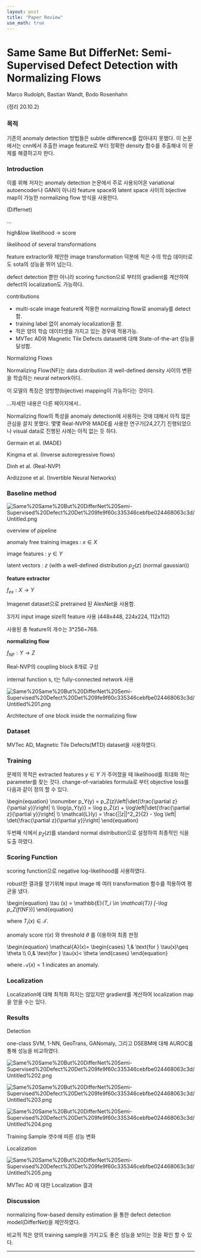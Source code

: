 ```yaml
---
layout: post
title: "Paper Review"
use_math: true
---
```


# Same Same But DifferNet: Semi-Supervised Defect Detection with Normalizing Flows

Marco Rudolph, Bastian Wandt, Bodo Rosenhahn

(정리 20.10.2)

### 목적

기존의 anomaly detection 방법들은 subtle difference를 잡아내지 못했다.  이 논문에서는 cnn에서 추출한 image feature로 부터 정확한 density 함수를 추출해내 이 문제를 해결하고자 한다.

### Introduction

이를 위해 저자는 anomaly detection 논문에서 주로 사용되어온 variational autoencoder나 GAN이 아니라 feature space와 latent space 사이의 bijective map이 가능한 normalizing flow 방식을 사용한다.

(Differnet)

...

high&low likelihood → score

likelihood of several transformations

feature extractor와 제안한 image transformation 덕분에 적은 수의 학습 데이터로도 sota의 성능을 뛰어 넘는다.

defect detection 뿐만 아니라 scoring function으로 부터의 gradient를 계산하여 defect의 localization도 가능하다.

contributions

- multi-scale image feature에 적용한 normalizing flow로 anomaly를 detect 함.
- training label 없이 anomaly localization을 함.
- 적은 양의 학습 데이터셋을 가지고 있는 경우에 적용가능.
- MVTec AD와 Magnetic Tile Defects dataset에 대해 State-of-the-art 성능을 달성함.

Normalizing Flows

Normalizing Flow(NF)는 data distribution 과 well-defined density 사이의 변환을 학습하는 neural network이다.

이 모델의 특징은 양방향(bijective) mapping이 가능하다는 것이다.

...자세한 내용은 다른 페이지에서..

Normalizing flow의 특성을 anomaly detection에 사용하는 것에 대해서 아직 많은 관심을 끌지 못했다. 몇몇 Real-NVP와 MADE를 사용한 연구가[24,27,7] 진행되었으나 visual data로 진행된 사례는 아직 없는 듯 하다.

Germain et al. (MADE)

Kingma et al. (Inverse autoregressive flows)

Dinh et al. (Real-NVP)

Ardizzone et al. (Invertible Neural Networks)

### Baseline method

![Same%20Same%20But%20DifferNet%20Semi-Supervised%20Defect%20Det%209fe9f60c335346cebfbe024468063c3d/Untitled.png](Same%20Same%20But%20DifferNet%20Semi-Supervised%20Defect%20Det%209fe9f60c335346cebfbe024468063c3d/Untitled.png)

overview of pipeline

anomaly free training images : $x \in X$

image features : $y \in Y$

latent vectors : $z$ (with a well-defined distribution $p_Z(z)$ (normal gaussian))

**feature extractor**

$f_{ex} : X → Y$

Imagenet dataset으로 pretrained 된 AlexNet을 사용함.

3가지 input image size의 feature 사용 (448x448, 224x224, 112x112)

사용된 총 feature의 개수는 3*256=768.

**normalizing flow**

$f_{NF} : Y → Z$

Real-NVP의 coupling block 8개로 구성

internal function s, t는 fully-connected network 사용

![Same%20Same%20But%20DifferNet%20Semi-Supervised%20Defect%20Det%209fe9f60c335346cebfbe024468063c3d/Untitled%201.png](Same%20Same%20But%20DifferNet%20Semi-Supervised%20Defect%20Det%209fe9f60c335346cebfbe024468063c3d/Untitled%201.png)

Architecture of one block inside the normalizing flow

### Dataset

MVTec AD, Magnetic Tile Defects(MTD) dataset을 사용하였다.

### Training

문제의 목적은 extracted features $y\in Y$ 가 주어졌을 때 likelihood를 최대화 하는 parameter를 찾는 것다. change-of-variables formula로 부터 objective loss를 다음과 같이 정의 할 수 있다.

\begin{equation}
    \nonumber
    p_Y(y) = p_Z(z)\left|\det{\frac{\partial z}{\partial y}}\right| \\\ 
    \log{p_Y(y)} = \log p_Z(z) + \log\left|\det{\frac{\partial z}{\partial y}}\right| \\\ 
    \mathcal{L}(y) = \frac{||z||^2_2}{2} - \log \left| \det{\frac{\partial z}{\partial y}}\right|
\end{equation}

두번째 식에서 $p_Z(z)$를 standard normal distribution으로 설정하여 최종적인 식을 도출 하였다.

### Scoring Function

scoring function으로 negative log-likelihood를 사용하였다.

robust한 결과를 얻기위해 input image 에 여러 transformation 함수를 적용하여 평균을 냈다.  

\begin{equation}
    \tau (x) = \mathbb{E}_{T_i \in \mathcal{T}} [-\log p_Z(f_{NF})] <!--[-\log p_Z(f_{NF}(f_{ex}(T_i(x))))]-->
\end{equation}

where $T_i (x) \in \mathcal{T}$.

anomaly score $\tau(x)$ 와 threshold $\theta$ 를 이용하여 최종 판정

\begin{equation}
    \mathcal{A}(x)= 
    \begin{cases}
        1,& \text{for } \tau(x)\geq \theta \\\\
        0,& \text{for } \tau(x)< \theta
    \end{cases}
\end{equation}

where $\mathcal{A}(x) = 1$ indicates an anomaly.

### Localization

Localization에 대해 최적화 하지는 않았지만 gradient를 계산하여 localization map을 얻을 수는 있다.

### Results

Detection

one-class SVM, 1-NN, GeoTrans, GANomaly, 그리고 DSEBM에 대해 AUROC를 통해 성능을 비교하였다.

![Same%20Same%20But%20DifferNet%20Semi-Supervised%20Defect%20Det%209fe9f60c335346cebfbe024468063c3d/Untitled%202.png](Same%20Same%20But%20DifferNet%20Semi-Supervised%20Defect%20Det%209fe9f60c335346cebfbe024468063c3d/Untitled%202.png)

![Same%20Same%20But%20DifferNet%20Semi-Supervised%20Defect%20Det%209fe9f60c335346cebfbe024468063c3d/Untitled%203.png](Same%20Same%20But%20DifferNet%20Semi-Supervised%20Defect%20Det%209fe9f60c335346cebfbe024468063c3d/Untitled%203.png)

![Same%20Same%20But%20DifferNet%20Semi-Supervised%20Defect%20Det%209fe9f60c335346cebfbe024468063c3d/Untitled%204.png](Same%20Same%20But%20DifferNet%20Semi-Supervised%20Defect%20Det%209fe9f60c335346cebfbe024468063c3d/Untitled%204.png)

Training Sample 갯수에 따른 성능 변화

Localization

![Same%20Same%20But%20DifferNet%20Semi-Supervised%20Defect%20Det%209fe9f60c335346cebfbe024468063c3d/Untitled%205.png](Same%20Same%20But%20DifferNet%20Semi-Supervised%20Defect%20Det%209fe9f60c335346cebfbe024468063c3d/Untitled%205.png)

MVTec AD 에 대한 Localization 결과

### Discussion

normalizing flow-based density estimation 을 통한 defect detection model(DifferNet)을 제안하였다.

비교적 적은 양의 training sample을 가지고도 좋은 성능을 보이는 것을 확인 할 수 있다.

---

<!--
### note

중요

**Note that we focus on works that deal with image anomaly detection rather than anomaly localization  to keep the focus on our main problem**

Generative models

Anomaly detection approaches using these models are based on the idea that the anomalies cannot be generated since they do not exist in the training set.

Autoencoder-based approaches

Bergmann et al. (SSIM-loss model)

In many cases autoencoder-based methods fail because they generalize too strongly, i.e. anomalies can be reconstructed as good as normal samples.

Gong et al. tackle the generalization problem by employing memory modules.

Zhai et al. connect regularized autoencoders with energy-based models to model the data distribution and classify samples with hight energy as an anomaly.

GAN-based approaches

assume that only positive samples can be generated.

Schlegl et al. propose a two stage training method

Akcay et al. make use of adversarial training by letting an autoencoder directly act as generating part of the GAN. This enforces the property of the decoder to only generate normal-like samples which can be measured by the difference between the embedding of the original and the reconstructed data.

We argue that generative models are appropriate for a wide range of defect detection scenarios since they strongly depend on the anomaly type. ...

### 개인적 코멘트

### 코드분석

[https://github.com/marco-rudolph/differnet/blob/master/train.py](https://github.com/marco-rudolph/differnet/blob/master/train.py)

- [train.py](http://train.py) -evaluate

    ```python
    def train(train_loader, test_loader):
    		# ...
    		for epoch in range(c.meta_epochs):
    				# train some epochs
    				# ...
    				
    				# evaluate
    				model.eval()
    				if c.verbose:
    				    print('\nCompute loss and scores on test set:')
    				test_loss = list()
    				test_z = list()
    				test_labels = list()
    				with torch.no_grad():
    				    for i, data in enumerate(tqdm(test_loader, disable=c.hide_tqdm_bar)):
    				        inputs, labels = preprocess_batch(data)
    				        z = model(inputs)
    				        loss = get_loss(z, model.nf.jacobian(run_forward=False)) # !
    				        test_z.append(z)
    				        test_loss.append(t2np(loss))
    				        test_labels.append(t2np(labels))
    				
    				test_loss = np.mean(np.array(test_loss))
    				if c.verbose:
    				    print('Epoch: {:d} \t test_loss: {:.4f}'.format(epoch, test_loss))
    				
    				test_labels = np.concatenate(test_labels)
    				is_anomaly = np.array([0 if l == 0 else 1 for l in test_labels])
    				
    				z_grouped = torch.cat(test_z, dim=0).view(-1, c.n_transforms_test, c.n_feat)
    				anomaly_score = t2np(torch.mean(z_grouped ** 2, dim=(-2, -1))) # !
    				score_obs.update(roc_auc_score(is_anomaly, anomaly_score), epoch,
    				                 print_score=c.verbose or epoch == c.meta_epochs - 1)
    ```

    ```python
    def get_loss(z, jac):
        '''check equation 4 of the paper why this makes sense - oh and just ignore the scaling here'''
        return torch.mean(0.5 * torch.sum(z ** 2, dim=(1,)) - jac) / z.shape[1]

    def t2np(tensor):
        '''pytorch tensor -> numpy array'''
        return tensor.cpu().data.numpy() if tensor is not None else None
    ```
-->
